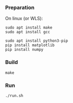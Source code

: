 ### Preparation

On linux (or WLS):

```
sudo apt install make
sudo apt install gcc

sudo apt install python3-pip
pip install matplotlib
pip install numpy
```

### Build
```
make
```

### Run

```
./run.sh
```